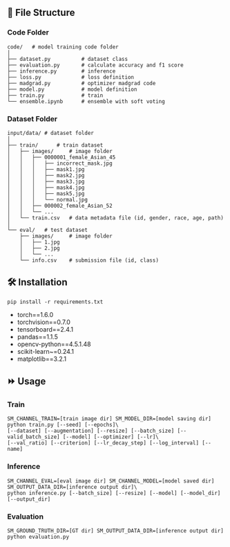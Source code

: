 ## 📁 File Structure

### Code Folder

```text
code/   # model training code folder
│
├── dataset.py          # dataset class
├── evaluation.py       # calculate accuracy and f1 score
├── inference.py        # inference
├── loss.py             # loss definition
├── madgrad.py          # optimizer madgrad code
├── model.py            # model definition
├── train.py            # train
└── ensemble.ipynb      # ensemble with soft voting
```

### Dataset Folder

```text
input/data/ # dataset folder
│
├── train/      # train dataset
│   ├── images/     # image folder
│   │   ├── 0000001_female_Asian_45
│   │   │   ├── incorrect_mask.jpg
│   │   │   ├── mask1.jpg
│   │   │   ├── mask2.jpg
│   │   │   ├── mask3.jpg
│   │   │   ├── mask4.jpg
│   │   │   ├── mask5.jpg
│   │   │   └── normal.jpg
│   │   ├── 000002_female_Asian_52
│   │   └── ...
│   └── train.csv   # data metadata file (id, gender, race, age, path)
│
└── eval/   # test dataset
    ├── images/     # image folder
    │   ├── 1.jpg
    │   ├── 2.jpg
    │   └── ...
    └── info.csv    # submission file (id, class)

```

## 🛠 Installation

```shell
pip install -r requirements.txt
```

- torch==1.6.0
- torchvision==0.7.0
- tensorboard==2.4.1
- pandas==1.1.5
- opencv-python==4.5.1.48
- scikit-learn~=0.24.1
- matplotlib==3.2.1

## ⏩ Usage

### Train

```shell
SM_CHANNEL_TRAIN=[train image dir] SM_MODEL_DIR=[model saving dir] python train.py [--seed] [--epochs]\
[--dataset] [--augmentation] [--resize] [--batch_size] [--valid_batch_size] [--model] [--optimizer] [--lr]\
[--val_ratio] [--criterion] [--lr_decay_step] [--log_interval] [--name]
```

### Inference

```shell
SM_CHANNEL_EVAL=[eval image dir] SM_CHANNEL_MODEL=[model saved dir] SM_OUTPUT_DATA_DIR=[inference output dir]\
python inference.py [--batch_size] [--resize] [--model] [--model_dir] [--output_dir]
```

### Evaluation

```shell
SM_GROUND_TRUTH_DIR=[GT dir] SM_OUTPUT_DATA_DIR=[inference output dir] python evaluation.py
```
